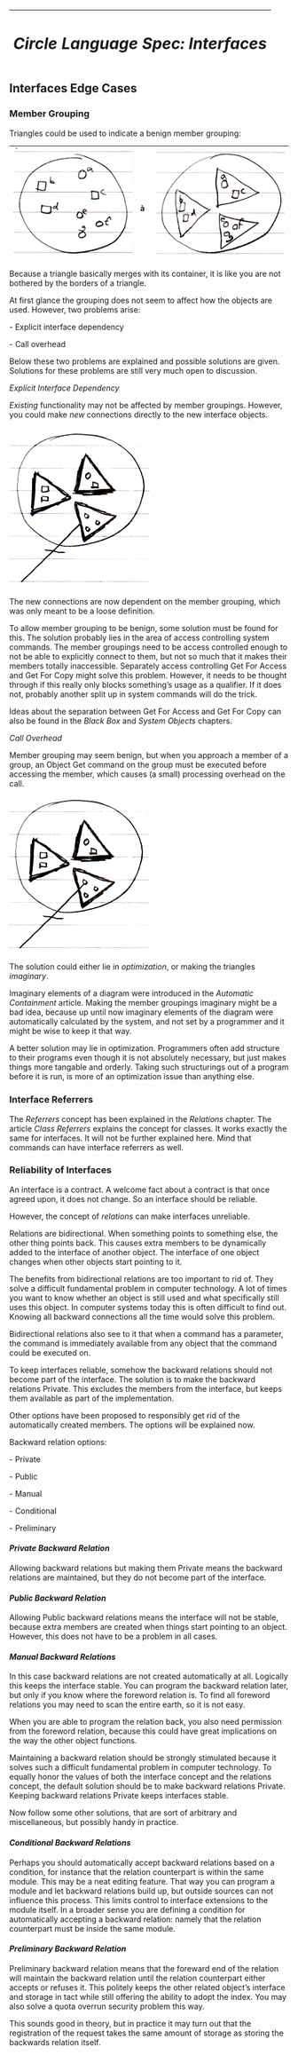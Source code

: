 ﻿|<h1>***Circle Language Spec: Interfaces***</h1>|
| :- |
## **Interfaces Edge Cases**
### **Member Grouping**
Triangles could be used to indicate a benign member grouping:


|![](images/3.%20Interfaces%20Edge%20Cases.001.png)|` `à|![](images/3.%20Interfaces%20Edge%20Cases.002.png)|
| :- | :- | :- |

Because a triangle basically merges with its container, it is like you are not bothered by the borders of a triangle.

At first glance the grouping does not seem to affect how the objects are used. However, two problems arise:

\- Explicit interface dependency

\- Call overhead

Below these two problems are explained and possible solutions are given. Solutions for these problems are still very much open to discussion.

*Explicit Interface Dependency*

*Existing* functionality may not be affected by member groupings. However, you could make *new* connections directly to the new interface objects.

![](images/3.%20Interfaces%20Edge%20Cases.003.png)

The new connections are now dependent on the member grouping, which was only meant to be a loose definition.

To allow member grouping to be benign, some solution must be found for this. The solution probably lies in the area of access controlling system commands. The member groupings need to be access controlled enough to not be able to explicitly connect to them, but not so much that it makes their members totally inaccessible. Separately access controlling Get For Access and Get For Copy might solve this problem. However, it needs to be thought through if this really only blocks something’s usage as a qualifier. If it does not, probably another split up in system commands will do the trick.

Ideas about the separation between Get For Access and Get For Copy can also be found in the *Black Box* and *System Objects* chapters.

*Call Overhead*

Member grouping may seem benign, but when you approach a member of a group, an Object Get command on the group must be executed before accessing the member, which causes (a small) processing overhead on the call.

![](images/3.%20Interfaces%20Edge%20Cases.004.png)

The solution could either lie in *optimization*, or making the triangles *imaginary*.

Imaginary elements of a diagram were introduced in the *Automatic Containment* article. Making the member groupings imaginary might be a bad idea, because up until now imaginary elements of the diagram were automatically calculated by the system, and not set by a programmer and it might be wise to keep it that way.

A better solution may lie in optimization. Programmers often add structure to their programs even though it is not absolutely necessary, but just makes things more tangable and orderly. Taking such structurings out of a program before it is run, is more of an optimization issue than anything else.
### **Interface Referrers**
The *Referrers* concept has been explained in the *Relations* chapter. The article *Class Referrers* explains the concept for classes. It works exactly the same for interfaces. It will not be further explained here. Mind that commands can have interface referrers as well.
### **Reliability of Interfaces**
An interface is a contract. A welcome fact about a contract is that once agreed upon, it does not change. So an interface should be reliable.

However, the concept of *relations* can make interfaces unreliable.

Relations are bidirectional. When something points to something else, the other thing points back. This causes extra members to be dynamically added to the interface of another object. The interface of one object changes when other objects start pointing to it.

The benefits from bidirectional relations are too important to rid of. They solve a difficult fundamental problem in computer technology. A lot of times you want to know whether an object is still used and what specifically still uses this object. In computer systems today this is often difficult to find out. Knowing all backward connections all the time would solve this problem.

Bidirectional relations also see to it that when a command has a parameter, the command is immediately available from any object that the command could be executed on.

To keep interfaces reliable, somehow the backward relations should not become part of the interface. The solution is to make the backward relations Private. This excludes the members from the interface, but keeps them available as part of the implementation. 

Other options have been proposed to responsibly get rid of the automatically created members. The options will be explained now.

Backward relation options:

\- Private

\- Public

\- Manual

\- Conditional 

\- Preliminary
#### *Private Backward Relation*
Allowing backward relations but making them Private means the backward relations are maintained, but they do not become part of the interface.
#### *Public Backward Relation*
Allowing Public backward relations means the interface will not be stable, because extra members are created when things start pointing to an object. However, this does not have to be a problem in all cases.
#### *Manual Backward Relations*
In this case backward relations are not created automatically at all. Logically this keeps the interface stable. You can program the backward relation later, but only if you know where the foreword relation is. To find all foreword relations you may need to scan the entire earth, so it is not easy.

When you are able to program the relation back, you also need permission from the foreword relation, because this could have great implications on the way the other object functions.

Maintaining a backward relation should be strongly stimulated because it solves such a difficult fundamental problem in computer technology. To equally honor the values of both the interface concept and the relations concept, the default solution should be to make backward relations Private. Keeping backward relations Private keeps interfaces stable.

Now follow some other solutions, that are sort of arbitrary and miscellaneous, but possibly handy in practice.
#### *Conditional Backward Relations*
Perhaps you should automatically accept backward relations based on a condition, for instance that the relation counterpart is within the same module. This may be a neat editing feature. That way you can program a module and let backward relations build up, but outside sources can not influence this process. This limits control to interface extensions to the module itself. In a broader sense you are defining a condition for automatically accepting a backward relation: namely that the relation counterpart must be inside the same module.
#### *Preliminary Backward Relation*
Preliminary backward relation means that the foreward end of the relation will maintain the backward relation until the relation counterpart either accepts or refuses it. This politely keeps the other related object’s interface and storage in tact while still offering the ability to adopt the index. You may also solve a quota overrun security problem this way.

This sounds good in theory, but in practice it may turn out that the registration of the request takes the same amount of storage as storing the backwards relation itself.

